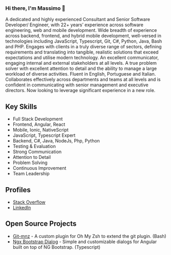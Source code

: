### Hi there, I'm Massimo 👋

A dedicated and highly experienced Consultant and Senior Software Developer/ Engineer, with 22+ years’ experience across software engineering, web and mobile development. Wide breadth of experience across backend, frontend, and hybrid mobile development, well-versed in technologies including JavaScript, Typescript, Git, C#, Python, Java, Bash and PHP. Engages with clients in a truly diverse range of sectors, defining requirements and translating into tangible, realistic solutions that exceed expectations and utilise modern technology. An excellent communicator, engaging internal and external stakeholders at all levels. A true problem solver with excellent attention to detail and the ability to manage a large workload of diverse activities. Fluent in English, Portuguese and Italian. Collaborates effectively across departments and teams at all levels and is confident in communicating with senior management and executive directors. Now looking to leverage significant experience in a new role.

## Key Skills

- Full Stack Development
- Frontend, Angular, React 
- Mobile, Ionic, NativeScript
- JavaScript, Typescript Expert
- Backend, C#, Java, NodeJs, Php, Python
- Testing & Evaluation 
- Strong Communication 
- Attention to Detail
- Problem Solving
- Continuous Improvement
- Team Leadership

## Profiles

- [Stack Overflow](https://stackoverflow.com/users/1375596/manzapanza?tab=profile)
- [LinkedIn](https://www.linkedin.com/in/manzapanza/)

## Open Source Projects

- [Git-mnz](https://github.com/manzapanza/git-mnz) - A custom plugin for Oh My Zsh to extend the git plugin. (Bash)
- [Ngx Bootstrap Dialog](https://github.com/manzapanza/ngx-bootstrap-dialog) - Simple and customizable dialogs for Angular built on top of NG Bootstrap. (Typescript)



